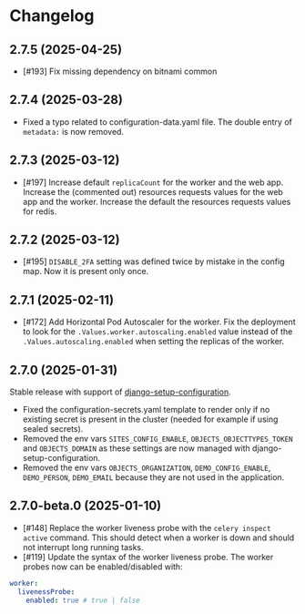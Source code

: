 # Changelog

## 2.7.5 (2025-04-25)
- [#193] Fix missing dependency on bitnami common

## 2.7.4 (2025-03-28)
- Fixed a typo related to configuration-data.yaml file. The double entry of `metadata:` is now removed.

## 2.7.3 (2025-03-12)

- [#197] Increase default `replicaCount` for the worker and the web app. Increase the (commented out) resources requests values for the web app and the worker. Increase the default the resources requests values for redis.

## 2.7.2 (2025-03-12)

- [#195] `DISABLE_2FA` setting was defined twice by mistake in the config map. Now it is present only once.

## 2.7.1 (2025-02-11)

- [#172] Add Horizontal Pod Autoscaler for the worker. Fix the deployment to look for the `.Values.worker.autoscaling.enabled` value instead of the `.Values.autoscaling.enabled` when setting the replicas of the worker.

## 2.7.0 (2025-01-31)


Stable release with support of [django-setup-configuration](https://github.com/maykinmedia/django-setup-configuration). 

- Fixed the configuration-secrets.yaml template to render only if no existing secret is present in the cluster (needed for example if using sealed secrets).
- Removed the env vars `SITES_CONFIG_ENABLE`, `OBJECTS_OBJECTTYPES_TOKEN` and `OBJECTS_DOMAIN` as these settings are now managed with django-setup-configuration.
- Removed the env vars `OBJECTS_ORGANIZATION`, `DEMO_CONFIG_ENABLE`, `DEMO_PERSON`, `DEMO_EMAIL` because they are not used in the application.

## 2.7.0-beta.0 (2025-01-10)

- [#148] Replace the worker liveness probe with the `celery inspect active` command. This should detect when a worker is down and should not interrupt long running tasks.
- [#119] Update the syntax of the worker liveness probe. The worker probes now can be enabled/disabled with:

```yaml
worker:
  livenessProbe:
    enabled: true # true | false
```
